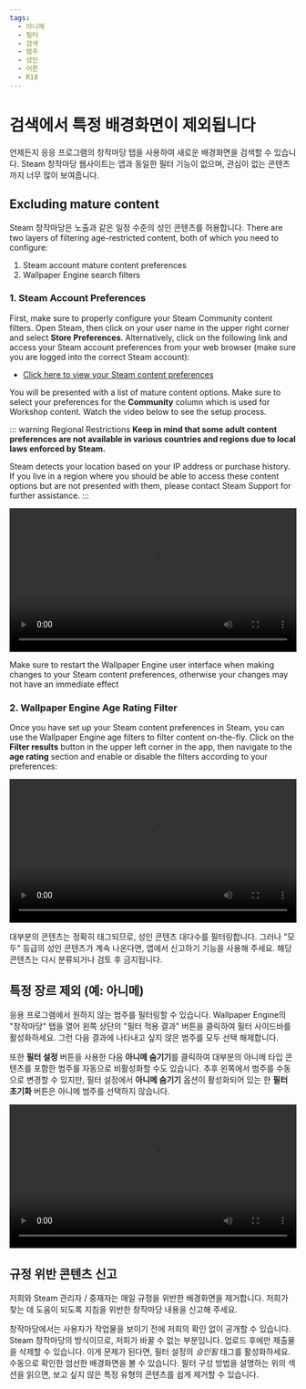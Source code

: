```yaml
---
tags:
  - 아니메
  - 필터
  - 검색
  - 범주
  - 성인
  - 어른
  - R18
---
```


# 검색에서 특정 배경화면이 제외됩니다

언제든지 응응 프로그램의 창작마당 탭을 사용하여 새로운 배경화면을 검색할 수 있습니다. Steam 창작마당 웹사이트는 앱과 동일한 필터 기능이 없으며, 관심이 없는 콘텐츠까지 너무 많이 보여줍니다.

## Excluding mature content

Steam 창작마당은 노출과 같은 일정 수준의 성인 콘텐츠를 허용합니다. There are two layers of filtering age-restricted content, both of which you need to configure:

1. Steam account mature content preferences
2. Wallpaper Engine search filters

### 1. Steam Account Preferences

First, make sure to properly configure your Steam Community content filters. Open Steam, then click on your user name in the upper right corner and select **Store Preferences**. Alternatively, click on the following link and access your Steam account preferences from your web browser (make sure you are logged into the correct Steam account):

* [Click here to view your Steam content preferences](https://store.steampowered.com/account/preferences/)

You will be presented with a list of mature content options. Make sure to select your preferences for the **Community** column which is used for Workshop content. Watch the video below to see the setup process.

::: warning
Regional Restrictions **Keep in mind that some adult content preferences are not available in various countries and regions due to local laws enforced by Steam.**

Steam detects your location based on your IP address or purchase history. If you live in a region where you should be able to access these content options but are not presented with them, please contact Steam Support for further assistance.
:::

<video width="100%" autoplay loop>
  <source src="/videos/steam_filterage.mp4" type="video/mp4">
  브라우저가 비디오 태그를 지원하지 않습니다.
</video>

Make sure to restart the Wallpaper Engine user interface when making changes to your Steam content preferences, otherwise your changes may not have an immediate effect

### 2. Wallpaper Engine Age Rating Filter

Once you have set up your Steam content preferences in Steam, you can use the Wallpaper Engine age filters to filter content on-the-fly. Click on the **Filter results** button in the upper left corner in the app, then navigate to the **age rating** section and enable or disable the filters according to your preferences:

<video width="100%" autoplay loop>
  <source src="/videos/filterage.mp4" type="video/mp4">
  브라우저가 비디오 태그를 지원하지 않습니다.
</video>

대부분의 콘텐츠는 정확히 태그되므로, 성인 콘텐츠 대다수를 필터링합니다. 그러나 "모두" 등급의 성인 콘텐츠가 계속 나온다면, 앱에서 신고하기 기능을 사용해 주세요. 해당 콘텐츠는 다시 분류되거나 검토 후 금지됩니다.

## 특정 장르 제외 (예: 아니메)

응용 프로그램에서 원하지 않는 범주를 필터링할 수 있습니다. Wallpaper Engine의 "창작마당" 탭을 열어 왼쪽 상단의 "필터 적용 결과" 버튼을 클릭하여 필터 사이드바를 활성화하세요. 그런 다음 결과에 나타내고 싶지 않은 범주를 모두 선택 해제합니다.

또한 **필터 설정** 버튼을 사용한 다음 **아니메 숨기기**를 클릭하여 대부분의 아니메 타입 콘텐츠를 포함한 범주를 자동으로 비활성화할 수도 있습니다. 추후 왼쪽에서 범주를 수동으로 변경할 수 있지만, 필터 설정에서 **아니메 숨기기** 옵션이 활성화되어 있는 한 **필터 초기화** 버튼은 아니메 범주를 선택하지 않습니다.

<video width="100%" autoplay loop>
  <source src="/videos/filtercontent.mp4" type="video/mp4">
  브라우저가 비디오 태그를 지원하지 않습니다.
</video>

## 규정 위반 콘텐츠 신고

저희와 Steam 관리자 / 중재자는 매일 규정을 위반한 배경화면을 제거합니다. 저희가 찾는 데 도움이 되도록 지침을 위반한 창작마당 내용을 신고해 주세요.

창작마당에서는 사용자가 작업물을 보이기 전에 저희의 확인 없이 공개할 수 있습니다. Steam 창작마당의 방식이므로, 저희가 바꿀 수 없는 부분입니다. 업로드 후에만 제출물을 삭제할 수 있습니다. 이게 문제가 된다면, 필터 설정의 *승인됨* 태그를 활성화하세요. 수동으로 확인한 엄선한 배경화면을 볼 수 있습니다. 필터 구성 방법을 설명하는 위의 섹션을 읽으면, 보고 싶지 않은 특정 유형의 콘텐츠를 쉽게 제거할 수 있습니다.